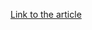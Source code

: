 [Link to the article](https://www.nist.gov/blogs/cybersecurity-insights/scalability-challenges-privacy-preserving-federated-learning)
